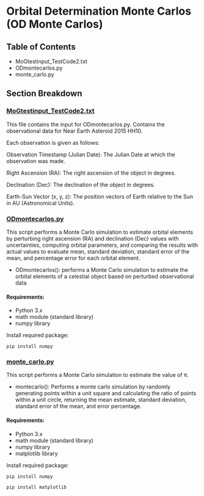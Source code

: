 # Orbital Determination Monte Carlos (OD Monte Carlos)

## Table of Contents
- MoGtestinput_TestCode2.txt
- ODmontecarlos.py
- monte_carlo.py

## Section Breakdown
### [MoGtestinput_TestCode2.txt](https://github.com/diipakshii/SSP/blob/main/OD_monte_carlos/MoGtestinput_TestCode2.txt)
This file contains the input for ODmontecarlos.py. Contains the observational data for Near Earth Asteroid 2015 HH10.

Each observation is given as follows: 

Observation Timestamp (Julian Date): The Julian Date at which the observation was made.

Right Ascension (RA): The right ascension of the object in degrees.

Declination (Dec): The declination of the object in degrees.

Earth-Sun Vector (x, y, z): The position vectors of Earth relative to the Sun in AU (Astronomical Units).

### [ODmontecarlos.py](https://github.com/diipakshii/SSP/blob/main/OD_monte_carlos/ODmontecarlos.py)
This script performs a Monte Carlo simulation to estimate orbital elements by perturbing right ascension (RA) and declination (Dec) values with uncertainties, computing orbital parameters, and comparing the results with actual values to evaluate mean, standard deviation, standard error of the mean, and percentage error for each orbital element.
- ODmontecarlos(): performs a Monte Carlo simulation to estimate the orbital elements of a celestial object based on perturbed observational data

#### Requirements:
- Python 3.x
- math module (standard library)
- numpy library
  
Install required package:
```
pip install numpy
```

### [monte_carlo.py](https://github.com/diipakshii/SSP/blob/main/OD_monte_carlos/monte_carlo.py)
This script performs a Monte Carlo simulation to estimate the value of π. 
- montecarlo(): Performs a monte carlo simulation by randomly generating points within a unit square and calculating the ratio of points within a unit circle, returning the mean estimate, standard deviation, standard error of the mean, and error percentage.

#### Requirements:
- Python 3.x
- math module (standard library)
- numpy library
- matplotlib library
  
Install required package:
```
pip install numpy
```
```
pip install matplotlib
```
